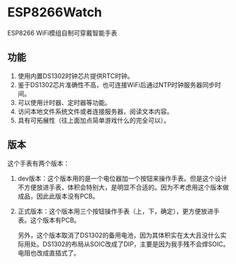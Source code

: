 # ESP8266Watch
ESP8266 WiFi模组自制可穿戴智能手表

## 功能
1. 使用内置DS1302时钟芯片提供RTC时钟。
2. 鉴于DS1302芯片准确性不高，也可连接WiFi后通过NTP时钟服务器同步时间。
3. 可以使用计时器、定时器等功能。
4. 访问本地文件系统文件或者连接服务器，阅读文本内容。
5. 具有可拓展性（往上面加点简单游戏什么的完全可以）。

## 版本

这个手表有两个版本：

1. dev版本：这个版本用的是一个电位器加一个按钮来操作手表。但是这个设计不方便放进手表，体积会特别大，是明显不合适的。因为不考虑用这个版本做成品，因此此版本没有PCB。

2. 正式版本：这个版本用三个按钮操作手表（上，下，确定），更方便放进手表。这个版本有PCB。

   另外，这个版本取消了DS1302的备用电池，因为其体积实在太大且没什么实际用处。DS1302的布局从SOIC改成了DIP，主要是因为我手残不会焊SOIC。电阻也改成直插式了。
